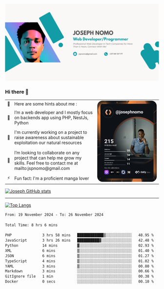 ![Banner of my profile!](/Joseph_NOMO_NEW.png "Banner")

### Hi there 👋

<!--- | --  | 👋  | Here are some hints about me :                                                                                                 | <td rowspan=6><img src="/devcard.svg" width="400" alt="Joseph NOMO's Dev Card"/></td> |
| --- | --- | ------------------------------------------------------------------------------------------------------------------------------ | ------------------------------------------------------------------------------------- |
| --  | 🔭  | I’m a web developer and I mostly focus on backends app using PHP, NestJs, Python                                               |
| --  | 🦁  | I'm currently working on a project to raise awareness about sustainable exploitation our natural resources                     |
| --  | 👯  | I’m looking to collaborate on any project that can help me grow my skills. Feel free to contact me at mailto:jspnomo@gmail.com |
| --  | ⚡  | Fun fact: I'm a proficient manga lover                                                                                         |
--->

<table>
    <tr>
        <td width="1%">👋</td>
        <td width="55%">Here are some hints about me :</td>
        <td rowspan=6 width="44%"><img src="/devcard.svg" width="400" alt="Joseph NOMO's Dev Card"/></td>
    </tr>
    <tr>
        <td>🔭</td>
        <td>I’m a web developer and I mostly focus on backends app using PHP, NestJs, Python</td>
    </tr>
    <tr>
        <td>🦁</td>
        <td>I'm currently working on a project to raise awareness about sustainable exploitation our natural resources</td>
    </tr>
    <tr>
        <td>👯</td>
        <td>I’m looking to collaborate on any project that can help me grow my skills. Feel free to contact me at mailto:jspnomo@gmail.com</td>
    </tr>
    <tr>
        <td>⚡</td>
        <td>Fun fact: I'm a proficient manga lover</td>
    </tr>

</table>

[![Joseph GitHub stats](https://github-readme-stats-seven-sigma-53.vercel.app/api?username=Jspascal)](https://github.com/Jspascal/github-readme-stats)

---

[![Top Langs](https://github-readme-stats-seven-sigma-53.vercel.app/api/top-langs/?username=Jspascal&layout=compact)](https://github.com/Jspascal/github-readme-stats)

<!--START_SECTION:waka-->

```txt
From: 19 November 2024 - To: 26 November 2024

Total Time: 8 hrs 6 mins

PHP              3 hrs 58 mins   ████████████▒░░░░░░░░░░░░   48.95 %
JavaScript       3 hrs 26 mins   ██████████▓░░░░░░░░░░░░░░   42.48 %
Python           14 mins         ▓░░░░░░░░░░░░░░░░░░░░░░░░   02.93 %
XML              6 mins          ▒░░░░░░░░░░░░░░░░░░░░░░░░   01.40 %
JSON             6 mins          ▒░░░░░░░░░░░░░░░░░░░░░░░░   01.27 %
TypeScript       4 mins          ▒░░░░░░░░░░░░░░░░░░░░░░░░   01.02 %
YAML             3 mins          ▒░░░░░░░░░░░░░░░░░░░░░░░░   00.80 %
Markdown         3 mins          ░░░░░░░░░░░░░░░░░░░░░░░░░   00.66 %
GitIgnore file   1 min           ░░░░░░░░░░░░░░░░░░░░░░░░░   00.38 %
Docker           0 secs          ░░░░░░░░░░░░░░░░░░░░░░░░░   00.10 %
```

<!--END_SECTION:waka-->

